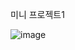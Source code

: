 미니 프로젝트1


![image](https://github.com/jeongmin521/miniProj1/assets/71782230/71d1961e-a758-4d1d-980e-2e59938360c5)
